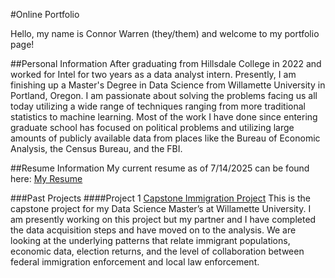 #Online Portfolio

Hello, my name is Connor Warren (they/them) and welcome to my portfolio page! 

##Personal Information
After graduating from Hillsdale College in 2022 and worked for Intel for two years as a data analyst intern. Presently, I am finishing up a Master's Degree in Data Science from Willamette University in Portland, Oregon. I am passionate about solving the problems facing us all today utilizing a wide range of techniques ranging from more traditional statistics to machine learning. Most of the work I have done since entering graduate school has focused on political problems and utilizing large amounts of publicly available data from places like the Bureau of Economic Analysis, the Census Bureau, and the FBI.

##Resume Information
My current resume as of 7/14/2025 can be found here: <a href="pdfs/Resume (4).pdf" target="_blank">My Resume</a>

###Past Projects
####Project 1 
[Capstone Immigration Project](https://github.com/wu-msds-capstones/pdx-project-workbook-connor-kim-capstone/tree/main)
This is the capstone project for my Data Science Master’s at Willamette University. I am presently working on this project but my partner and I have completed the data acquisition steps and have moved on to the analysis. We are looking at the underlying patterns that relate immigrant populations, economic data, election returns, and the level of collaboration between federal immigration enforcement and local law enforcement.
